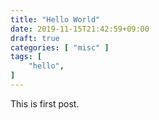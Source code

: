 ```yaml
---
title: "Hello World"
date: 2019-11-15T21:42:59+09:00
draft: true
categories: [ "misc" ]
tags: [
    "hello",
]
---
```



This is first post.
